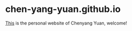 # chen-yang-yuan.github.io
[This](https://frankyuan0916.github.io/) is the personal website of Chenyang Yuan, welcome!
